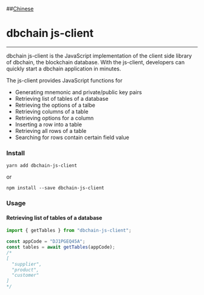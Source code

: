 ##[Chinese](https://github.com/dbchaincloud/js-client/blob/master/README_ch.md)

# dbchain js-client

---

dbchain js-client is the JavaScript implementation of the client side library of dbchain, the blockchain database. With the js-client, developers can quickly start a dbchain application in minutes.

The js-client provides JavaScript functions for

* Generating mnemonic and private/public key pairs 
* Retrieving list of tables of a database
* Retrieving the options of a talbe
* Retrieving columns of a table
* Retrieving options for a column
* Inserting a row into a table
* Retrieving all rows of a table
* Searching for rows contain certain field value
 
### Install

```shell
yarn add dbchain-js-client
```

or

```shell
npm install --save dbchain-js-client
```


### Usage

#### Retrieving list of tables of a database

```javascript
import { getTables } from "dbchain-js-client";

const appCode = "DJ1PGEQ45A";
const tables = await getTables(appCode);
/*
[
  "supplier",
  "product",
  "customer"
]
*/
```

